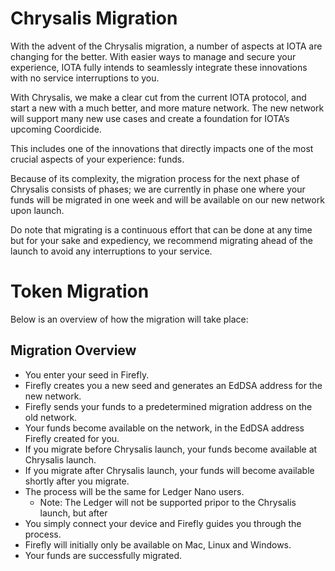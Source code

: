 # Chrysalis Migration

With the advent of the Chrysalis migration, a number of aspects at IOTA are changing for the better. With easier ways to manage and secure your experience, IOTA fully intends to seamlessly integrate these innovations with no service interruptions to you.

With Chrysalis, we make a clear cut from the current IOTA protocol, and start a new with a much better, and more mature network. The new network will support many new use cases and create a foundation for IOTA’s upcoming Coordicide.

This includes one of the innovations that directly impacts one of the most crucial aspects of your experience: funds.

Because of its complexity, the migration process for the next phase of Chrysalis consists of phases; we are currently in phase one where your funds will be migrated in one week and will be available on our new network upon launch.

Do note that migrating is a continuous effort that can be done at any time but for your sake and expediency, we recommend migrating ahead of the launch to avoid any interruptions to your service.

# Token Migration

Below is an overview of how the migration will take place:



## Migration Overview

- You enter your seed in Firefly.
- Firefly creates you a new seed and generates an EdDSA address for the new network.
- Firefly sends your funds to a predetermined migration address on the old network.
- Your funds become available on the network, in the EdDSA address Firefly created for you. 
- If you migrate before Chrysalis launch, your funds become available at Chrysalis launch. 
- If you migrate after Chrysalis launch, your funds will become available shortly after you migrate.
- The process will be the same for Ledger Nano users. 
  - Note: The Ledger will not be supported pripor to the Chrysalis launch, but after
- You simply connect your device and Firefly guides you through the process.
- Firefly will initially only be available on Mac, Linux and Windows.
- Your funds are successfully migrated.
